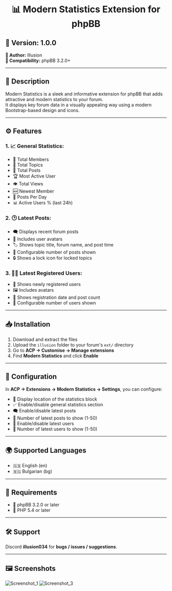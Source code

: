 <h1 align="center">📊 Modern Statistics Extension for phpBB</h1>

## 🧩 Version: 1.0.0  
**👤 Author:** Illusion  
**🧷 Compatibility:** phpBB 3.2.0+

---

## 📌 Description  
Modern Statistics is a sleek and informative extension for phpBB that adds attractive and modern statistics to your forum.  
It displays key forum data in a visually appealing way using a modern Bootstrap-based design and icons.

---

## ⚙️ Features

### 1. 📈 General Statistics:
- 👥 Total Members  
- 🧵 Total Topics  
- 💬 Total Posts  
- 🏆 Most Active User  
- 👁️ Total Views  
- 🆕 Newest Member  
- 📅 Posts Per Day  
- 📊 Active Users % (last 24h)

### 2. 🕒 Latest Posts:
- 🗨️ Displays recent forum posts  
- 👤 Includes user avatars  
- 🏷️ Shows topic title, forum name, and post time  
- 🔢 Configurable number of posts shown  
- 🔒 Shows a lock icon for locked topics

### 3. 🧑‍💻 Latest Registered Users:
- 👥 Shows newly registered users  
- 🖼️ Includes avatars  
- 📆 Shows registration date and post count  
- 🔧 Configurable number of users shown

---

## 📥 Installation

1. Download and extract the files  
2. Upload the `illusion` folder to your forum's `ext/` directory  
3. Go to **ACP → Customise → Manage extensions**  
4. Find **Modern Statistics** and click **Enable**

---

## 🔧 Configuration

In **ACP → Extensions → Modern Statistics → Settings**, you can configure:

- 🧭 Display location of the statistics block  
- ✅ Enable/disable general statistics section  
- 🗨️ Enable/disable latest posts  
- 🔢 Number of latest posts to show (1-50)  
- 👤 Enable/disable latest users  
- 🔢 Number of latest users to show (1-50)

---

## 🌍 Supported Languages
- 🇬🇧 English (en)  
- 🇧🇬 Bulgarian (bg)

---

## 📎 Requirements

- 🧩 phpBB 3.2.0 or later  
- 🐘 PHP 5.4 or later

---

## 🛠️ Support  
Discord **illusion034** for **bugs / issues / suggestions**.

---

## 🖼️ Screenshots  
![Screenshot_1](https://github.com/user-attachments/assets/d47209d2-e286-49e1-8dea-7856d45c3182)
![Screenshot_3](https://github.com/user-attachments/assets/0644e560-e5b6-4e80-b7e1-4d736af9a360)
